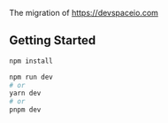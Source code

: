 The migration of https://devspaceio.com

## Getting Started

```bash
npm install
```

```bash
npm run dev
# or
yarn dev
# or
pnpm dev
```
